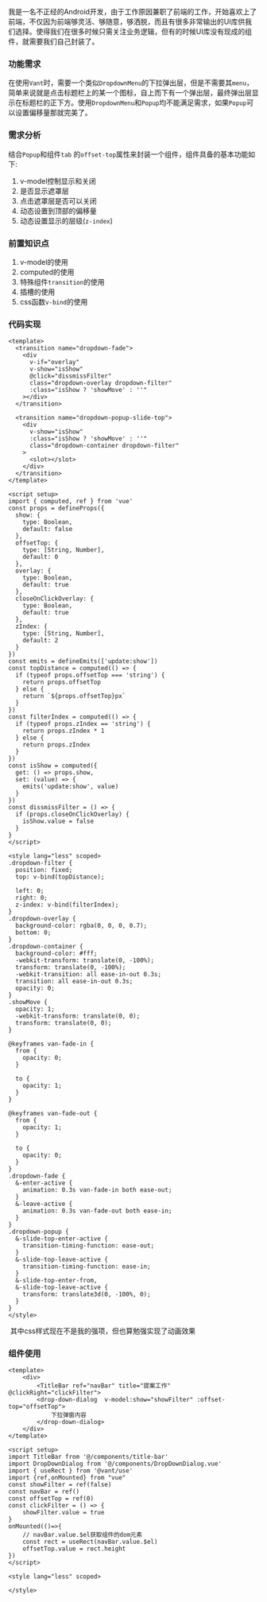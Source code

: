 我是一名不正经的Android开发，由于工作原因兼职了前端的工作，开始喜欢上了前端，不仅因为前端够灵活、够随意，够洒脱，而且有很多非常输出的UI库供我们选择。使得我们在很多时候只需关注业务逻辑，但有的时候UI库没有现成的组件，就需要我们自己封装了。

### 功能需求

在使用`Vant`时，需要一个类似`DropdownMenu`的下拉弹出层，但是不需要其`menu`，简单来说就是点击标题栏上的某一个图标，自上而下有一个弹出层，最终弹出层显示在标题栏的正下方。使用`DropdownMenu`和`Popup`均不能满足需求，如果`Popup`可以设置偏移量那就完美了。

### 需求分析

结合`Popup`和组件`tab` 的`offset-top`属性来封装一个组件，组件具备的基本功能如下:

1. v-model控制显示和关闭
2. 是否显示遮罩层
3. 点击遮罩层是否可以关闭
4. 动态设置到顶部的偏移量
5. 动态设置显示的层级(`z-index`)

### 前置知识点

1. v-model的使用
2. computed的使用
3. 特殊组件`transition`的使用
4. 插槽的使用
5. css函数`v-bind`的使用

### 代码实现

```vue
<template>
  <transition name="dropdown-fade">
    <div
      v-if="overlay"
      v-show="isShow"
      @click="dissmissFilter"
      class="dropdown-overlay dropdown-filter"
      :class="isShow ? 'showMove' : ''"
    ></div>
  </transition>

  <transition name="dropdown-popup-slide-top">
    <div
      v-show="isShow"
      :class="isShow ? 'showMove' : ''"
      class="dropdown-container dropdown-filter"
    >
      <slot></slot>
    </div>
  </transition>
</template>

<script setup>
import { computed, ref } from 'vue'
const props = defineProps({
  show: {
    type: Boolean,
    default: false
  },
  offsetTop: {
    type: [String, Number],
    default: 0
  },
  overlay: {
    type: Boolean,
    default: true
  },
  closeOnClickOverlay: {
    type: Boolean,
    default: true
  },
  zIndex: {
    type: [String, Number],
    default: 2
  }
})
const emits = defineEmits(['update:show'])
const topDistance = computed(() => {
  if (typeof props.offsetTop === 'string') {
    return props.offsetTop
  } else {
    return `${props.offsetTop}px`
  }
})
const filterIndex = computed(() => {
  if (typeof props.zIndex == 'string') {
    return props.zIndex * 1
  } else {
    return props.zIndex
  }
})
const isShow = computed({
  get: () => props.show,
  set: (value) => {
    emits('update:show', value)
  }
})
const dissmissFilter = () => {
  if (props.closeOnClickOverlay) {
    isShow.value = false
  }
}
</script>

<style lang="less" scoped>
.dropdown-filter {
  position: fixed;
  top: v-bind(topDistance);

  left: 0;
  right: 0;
  z-index: v-bind(filterIndex);
}
.dropdown-overlay {
  background-color: rgba(0, 0, 0, 0.7);
  bottom: 0;
}
.dropdown-container {
  background-color: #fff;
  -webkit-transform: translate(0, -100%);
  transform: translate(0, -100%);
  -webkit-transition: all ease-in-out 0.3s;
  transition: all ease-in-out 0.3s;
  opacity: 0;
}
.showMove {
  opacity: 1;
  -webkit-transform: translate(0, 0);
  transform: translate(0, 0);
}

@keyframes van-fade-in {
  from {
    opacity: 0;
  }

  to {
    opacity: 1;
  }
}

@keyframes van-fade-out {
  from {
    opacity: 1;
  }

  to {
    opacity: 0;
  }
}
.dropdown-fade {
  &-enter-active {
    animation: 0.3s van-fade-in both ease-out;
  }
  &-leave-active {
    animation: 0.3s van-fade-out both ease-in;
  }
}
.dropdown-popup {
  &-slide-top-enter-active {
    transition-timing-function: ease-out;
  }
  &-slide-top-leave-active {
    transition-timing-function: ease-in;
  }
  &-slide-top-enter-from,
  &-slide-top-leave-active {
    transform: translate3d(0, -100%, 0);
  }
}
</style>

```

​		其中css样式现在不是我的强项，但也算勉强实现了动画效果

### 组件使用

```vue
<template>
    <div>
        <TitleBar ref="navBar" title="提案工作" @clickRight="clickFilter">
        <drop-down-dialog  v-model:show="showFilter" :offset-top="offsetTop">
            下拉弹窗内容
        </drop-down-dialog>
    </div>
</template>

<script setup>
import TitleBar from '@/components/title-bar'
import DropDownDialog from '@/components/DropDownDialog.vue'
import { useRect } from '@vant/use'
import {ref,onMounted} from "vue"
const showFilter = ref(false)
const navBar = ref()
const offsetTop = ref(0)
const clickFilter = () => {
    showFilter.value = true
}
onMounted(()=>{
    // navBar.value.$el获取组件的dom元素
    const rect = useRect(navBar.value.$el)
    offsetTop.value = rect.height
})
</script>

<style lang="less" scoped>

</style>
```

​		



